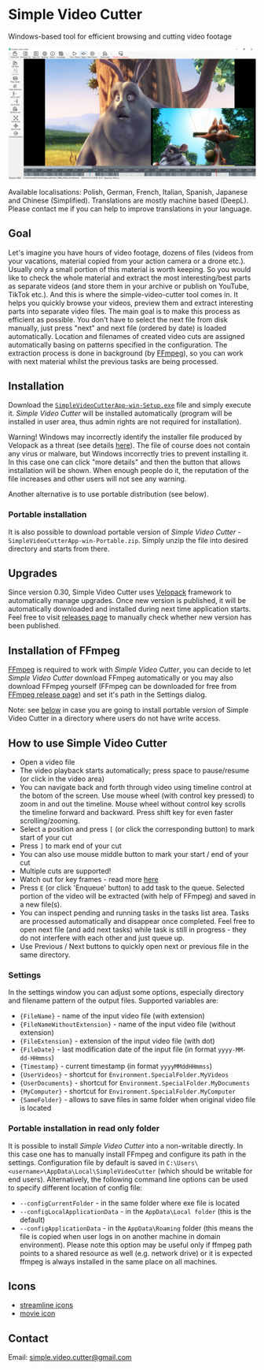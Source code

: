 # Simple Video Cutter

Windows-based tool for efficient browsing and cutting video footage

![Screenshot](doc/screenshots/screenshot_en.png)

Available localisations: Polish, German, French, Italian, Spanish, Japanese and Chinese (Simplified). 
Translations are mostly machine based (DeepL). Please contact me if you can help to improve translations in your language.

## Goal

Let's imagine you have hours of video footage, dozens of files (videos from your vacations, material copied from your action camera or a drone etc.). 
Usually only a small portion of this material is worth keeping. 
So you would like to check the whole material and extract the most interesting/best parts as separate videos 
(and store them in your archive or publish on YouTube, TikTok etc.). 
And this is where the simple-video-cutter tool comes in. It helps you quickly browse your videos, preview them and extract interesting parts into separate video files. 
The main goal is to make this process as efficient as possible. 
You don't have to select the next file from disk manually, just press "next" and next file (ordered by date) is loaded automatically. 
Location and filenames of created video cuts are assigned automatically basing on patterns specified in the configuration. 
The extraction process is done in background (by [FFmpeg](http://ffmpeg.org/)), so you can work with next material whilst the previous tasks are being processed. 

## Installation

Download the [`SimpleVideoCutterApp-win-Setup.exe`](https://github.com/bartekmotyl/simple-video-cutter/releases/latest/download/SimpleVideoCutterApp-win-Setup.exe)  file and simply execute it. *Simple Video Cutter* will be installed automatically (program will be installed in user area, thus admin rights are not required for installation).

Warning! Windows may incorrectly identify the installer file produced by Velopack as a threat (see details [here](https://docs.velopack.io/troubleshooting/faq)). 
The file of course does not contain any virus or malware, but Windows incorrectly tries to prevent installing it. In this case one can click "more details" and then the button that allows installation will be shown. When enough people do it, the reputation of the file increases 
and other users will not see any warning.    


Another alternative is to use portable distribution (see below).  


### Portable installation 

It is also possible to download portable version of *Simple Video Cutter* - `SimpleVideoCutterApp-win-Portable.zip`. Simply unzip the file into desired directory and starts from there. 

## Upgrades
Since version 0.30, Simple Video Cutter uses [Velopack](https://github.com/velopack/velopack) framework to automatically manage upgrades. Once new version is published, it will be automatically downloaded and installed during next time application starts. Feel free to visit [releases page](https://github.com/bartekmotyl/simple-video-cutter/releases) to manually check whether new version has been published.  

## Installation of FFmpeg 

[FFmpeg](http://ffmpeg.org/) is required to work with *Simple Video Cutter*, you can decide to let *Simple Video Cutter* download FFmpeg automatically or you may also download FFmpeg yourself (FFmpeg can be downloaded for free from [FFmpeg release page](https://www.gyan.dev/ffmpeg/builds/)) and set it's path in the Settings dialog.  

Note: see [below](#portable-installation-in-read-only-folder) in case you are going to install portable version of Simple Video Cutter in a directory where users do not have write access. 
	
## How to use Simple Video Cutter
- Open a video file 
- The video playback starts automatically; press space to pause/resume (or click in the video area)
- You can navigate back and forth through video using timeline control at the botom of the screen. Use mouse wheel (with control key pressed) to zoom in and out the timeline. Mouse wheel without control key scrolls the timeline forward and backward. Press shift key for even faster scrolling/zooming. 
- Select a position and press `[` (or click the corresponding button) to mark start of your cut  
- Press `]` to mark end of your cut 
- You can also use mouse middle button to mark your start / end of your cut
- Multiple cuts are supported! 
- Watch out for key frames - read more [here](https://github.com/bartekmotyl/simple-video-cutter/wiki/Video-cutting-challenges)
- Press `E` (or click 'Enqueue' button) to add task to the queue. 
  Selected portion of the video will be extracted (with help of FFmpeg) and saved in a new file(s). 
- You can inspect pending and running tasks in the tasks list area. Tasks are processed automatically and disappear once completed. 
Feel free to open next file (and add next tasks) while task is still in progress - they do not interfere with each other and just queue up. 
- Use Previous / Next buttons to quickly open next or previous file in the same directory. 

### Settings
In the settings window you can adjust some options, especially directory and filename pattern of the output files. 
Supported variables are: 
- `{FileName}` - name of the input video file (with extension)
- `{FileNameWithoutExtension}` - name of the input video file (without extension)
- `{FileExtension}` - extension of the input video file (with dot)
- `{FileDate}` - last modification date of the input file (in format `yyyy-MM-dd-HHmmss`)
- `{Timestamp}` - current timestamp (in format `yyyyMMddHHmmss`)
- `{UserVideos}` - shortcut for `Environment.SpecialFolder.MyVideos`
- `{UserDocuments}` - shortcut for `Environment.SpecialFolder.MyDocuments`
- `{MyComputer}` - shortcut for `Environment.SpecialFolder.MyComputer`
- `{SameFolder}` - allows to save files in same folder when original video file is located

### Portable installation in read only folder
It is possible to install *Simple Video Cutter* into a non-writable directly. In this case one has to manually install FFmpeg and configure its path in the settings.
Configuration file by default is saved in `C:\Users\<username>\AppData\Local\SimpleVideoCutter` (which should be writable for end users). Alternatively, the following command line options can be used to specify different location of config file: 
* `--configCurrentFolder` - in the same folder where exe file is located
* `--configLocalApplicationData` - in the `AppData\Local folder` (this is the default)
* `--configApplicationData` - in the `AppData\Roaming` folder (this means the file is copied when user logs in on another machine in domain environment). Please note this option may be useful only if ffmpeg path points to a shared resource as well (e.g. network drive) or it is expected ffmpeg is always installed in the same place on all machines.


## Icons 

- [streamline icons](https://streamlineicons.com)
- [movie icon](https://www.freeiconspng.com/img/15157)

## Contact

Email: [simple.video.cutter@gmail.com](mailto:simple.video.cutter@gmail.com)
